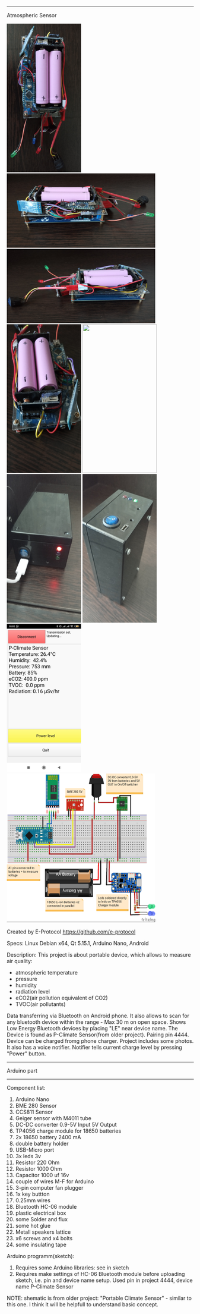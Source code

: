 ********************************************************************************
Atmospheric Sensor<br/>
<p float="left">
<img src = "Project Photo/1.jpg" width = "200" height = "400" />
<img src = "Project Photo/2.jpg" width = "400" height = "200" />
<img src = "Project Photo/3.jpg" width = "400" height = "200" />
<img src = "Project Photo/4.jpg" width = "200" height = "400" />
<img src = "Project Photo/5.jpg" width = "200" height = "400" />
<img src = "Project Photo/6.jpg" width = "200" height = "400" />
<img src = "Project Photo/7.jpg" width = "200" height = "400" />
<img src = "Project Photo/8.jpg" width = "200" height = "400" />
<img src = "Project Photo/9.jpg" width = "400" height = "400" />
</p>

Created by E-Protocol
https://github.com/e-protocol

Specs: Linux Debian x64, Qt 5.15.1, Arduino Nano, Android

Description: 
This project is about portable device, which allows to measure air quality:
- atmospheric temperature
- pressure
- humidity
- radiation level
- eCO2(air pollution equivalent of CO2) 
- TVOC(air pollutants)

Data transferring via Bluetooth on Android phone.
It also allows to scan for any bluetooth device within the range - 
Max 30 m on open space. Shows Low Energy Bluetooth devices by placing "LE" 
near device name. The Device is found as P-Climate Sensor(from older project). 
Pairing pin 4444. Device can be charged fromg phone charger. 
Project includes some photos. It also has a voice notifier. Notifier tells 
current charge level by pressing "Power" button.
********************************************************************************

Arduino part

********************************************************************************

Component list:

1) Arduino Nano
2) BME 280 Sensor
3) CCS811 Sensor
4) Geiger sensor with M4011 tube
5) DC-DC converter 0.9-5V Input 5V Output
6) TP4056 charge module for 18650 batteries
7) 2x 18650 battery 2400 mA
8) double battery holder
9) USB-Micro port
10) 3x leds 3v
11) Resistor 220 Ohm
12) Resistor 1000 Ohm
13) Capacitor 1000 uf 16v
14) couple of wires M-F for Arduino
15) 3-pin computer fan plugger
16) 1x key buttton
17) 0.25mm wires
18) Bluetooth HC-06 module
19) plastic electrical box
20) some Solder and flux
21) some hot glue
22) Metall speakers lattice
23) x6 screws and x4 bolts
24) some insulating tape

Arduino programm(sketch):

1) Requires some Arduino libraries: see in sketch
2) Requires make settings of HC-06 Bluetooth module before uploading sketch, i.e. pin and device name setup.
Used pin in project 4444, device name P-Climate Sensor

NOTE: shematic is from older project: "Portable Climate Sensor" - similar to this one. 
I think it will be helpfull to understand basic concept.
